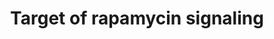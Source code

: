 ---
annotations:
- id: PW:0000542
  parent: regulatory pathway
  type: Pathway Ontology
  value: adenosine monophosphate-activated protein kinase (AMPK) signaling pathway
- id: PW:0000180
  parent: regulatory pathway
  type: Pathway Ontology
  value: mTOR signaling pathway
- id: PW:0000143
  parent: regulatory pathway
  type: Pathway Ontology
  value: insulin signaling pathway
authors:
- Pieter Giesbertz
- AlexanderPico
- MaintBot
- Khanspers
- Egonw
- Jlw9
- MirellaKalafati
- Mkutmon
- Eweitz
citedin:
- link: PMC9440113
  title: Machine learning and bioinformatics to identify 8 autophagy-related biomarkers
    and construct gene regulatory networks in dilated cardiomyopathy (2022)
- link: PMC8287703
  title: 'Transcriptomic changes in peripheral blood mononuclear cells with weight
    loss: systematic literature review and primary data synthesis (2021)'
- link: PMC4936435
  title: Transcriptome Alterations In X-Irradiated Human Gingiva Fibroblasts (2016)
communities:
- CPTAC
- PancCanNet
description: 'TOR signaling is responsible for a cellular reaction towards nutrient
  and energy availability and hypoxia/stress. The mammalian Target Of Rapamycin (mTOR),
  a serine/threonine kinase, is the central regulator that consists in two different
  complexes: a rapamycin-sensitive complex (mTORC1) consisting of mTOR, Raptor and
  GbetaL that regulates mRNA translation, ribosome biogenesis and autophagy and a
  second rapamycin-insensitive complex (mTORC2) consisting of mTOR, Rictor GbetaL,
  Sin1 and Protor 1/2 that regulates survival and a cytoskeletal response. TOR signaling
  is highly integrated in other signaling pathways that respond to external conditions,
  such as the insulin-signaling cascade and AMPK signaling.  Proteins on this pathway
  have targeted assays available via the [https://assays.cancer.gov/available_assays?wp_id=WP1471
  CPTAC Assay Portal]'
last-edited: 2023-04-23
ndex: d80f4fcd-8b62-11eb-9e72-0ac135e8bacf
organisms:
- Homo sapiens
redirect_from:
- /index.php/Pathway:WP1471
- /instance/WP1471
- /instance/WP1471_r126354
revision: r126354
schema-jsonld:
- '@context': https://schema.org/
  '@id': https://wikipathways.github.io/pathways/WP1471.html
  '@type': Dataset
  creator:
    '@type': Organization
    name: WikiPathways
  description: 'TOR signaling is responsible for a cellular reaction towards nutrient
    and energy availability and hypoxia/stress. The mammalian Target Of Rapamycin
    (mTOR), a serine/threonine kinase, is the central regulator that consists in two
    different complexes: a rapamycin-sensitive complex (mTORC1) consisting of mTOR,
    Raptor and GbetaL that regulates mRNA translation, ribosome biogenesis and autophagy
    and a second rapamycin-insensitive complex (mTORC2) consisting of mTOR, Rictor
    GbetaL, Sin1 and Protor 1/2 that regulates survival and a cytoskeletal response.
    TOR signaling is highly integrated in other signaling pathways that respond to
    external conditions, such as the insulin-signaling cascade and AMPK signaling.  Proteins
    on this pathway have targeted assays available via the [https://assays.cancer.gov/available_assays?wp_id=WP1471
    CPTAC Assay Portal]'
  keywords:
  - AKT1
  - AKT1S1
  - CDC42
  - DDIT4
  - DDIT4L
  - EIF4EBP1
  - FKBP1A
  - HMGCR
  - IDI1
  - MAPKAP1
  - MLST8
  - MTOR
  - PRKAA1
  - PRKAA2
  - PRKAB1
  - PRKAB2
  - PRKAG1
  - PRKAG2
  - PRKAG3
  - PRKCA
  - PRR5
  - PRR5L
  - RAC1
  - RHEB
  - RICTOR
  - RPS6KB1
  - RPTOR
  - RRAGA
  - RRAGB
  - RRAGC
  - RRAGD
  - Rapamycin
  - TSC1
  - TSC2
  - ULK1
  - ULK2
  - ULK3
  license: CC0
  name: Target of rapamycin signaling
seo: CreativeWork
title: Target of rapamycin signaling
wpid: WP1471
---